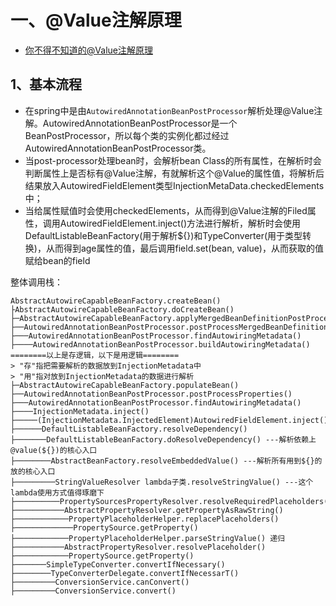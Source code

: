 # 一、@Value注解原理

- [你不得不知道的@Value注解原理](https://juejin.cn/post/6844903904732266510)

## 1、基本流程

- 在spring中是由`AutowiredAnnotationBeanPostProcessor`解析处理@Value注解。AutowiredAnnotationBeanPostProcessor是一个BeanPostProcessor，所以每个类的实例化都过经过AutowiredAnnotationBeanPostProcessor类。
- 当post-processor处理bean时，会解析bean Class的所有属性，在解析时会判断属性上是否标有@Value注解，有就解析这个@Value的属性值，将解析后结果放入AutowiredFieldElement类型InjectionMetaData.checkedElements中；
- 当给属性赋值时会使用checkedElements，从而得到@Value注解的Filed属性，调用AutowiredFieldElement.inject()方法进行解析，解析时会使用DefaultListableBeanFactory(用于解析${})和TypeConverter(用于类型转换)，从而得到age属性的值，最后调用field.set(bean, value)，从而获取的值赋给bean的field

整体调用栈：
```
AbstractAutowireCapableBeanFactory.createBean()                                    
├AbstractAutowireCapableBeanFactory.doCreateBean()                               
├─AbstractAutowireCapableBeanFactory.applyMergedBeanDefinitionPostProcessors()   
├──AutowiredAnnotationBeanPostProcessor.postProcessMergedBeanDefinition()        
├───AutowiredAnnotationBeanPostProcessor.findAutowiringMetadata()                
├────AutowiredAnnotationBeanPostProcessor.buildAutowiringMetadata() 
========以上是存逻辑，以下是用逻辑========
> "存"指把需要解析的数据放到InjectionMetadata中
> "用"指对放到InjectionMetadata的数据进行解析
├─AbstractAutowireCapableBeanFactory.populateBean()                               
├──AutowiredAnnotationBeanPostProcessor.postProcessProperties()                  
├───AutowiredAnnotationBeanPostProcessor.findAutowiringMetadata()                
├────InjectionMetadata.inject()                                                  
├─────(InjectionMetadata.InjectedElement)AutowiredFieldElement.inject()
├──────DefaultListableBeanFactory.resolveDependency()
├───────DefaultListableBeanFactory.doResolveDependency() ---解析依赖上@value(${})的核心入口
├────────AbstractBeanFactory.resolveEmbeddedValue() ---解析所有用到${}的放的核心入口
├─────────StringValueResolver lambda子类.resolveStringValue() ---这个lambda使用方式值得琢磨下
├──────────PropertySourcesPropertyResolver.resolveRequiredPlaceholders()
├───────────AbstractPropertyResolver.getPropertyAsRawString()
├────────────PropertyPlaceholderHelper.replacePlaceholders()
├─────────────PropertySource.getProperty()
├────────────PropertyPlaceholderHelper.parseStringValue() 递归
├───────────AbstractPropertyResolver.resolvePlaceholder()
├────────────PropertySource.getProperty()
├───────SimpleTypeConverter.convertIfNecessary()
├────────TypeConverterDelegate.convertIfNecessarT()
├─────────ConversionService.canConvert()
├─────────ConversionService.convert()
```
